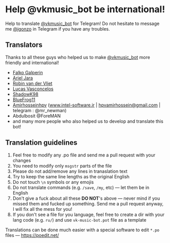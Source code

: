 # Help @vkmusic_bot be international!
Help to translate [@vkmusic_bot](https://telegram.me/vkmusic_bot) for Telegram!
Do not hesitate to message me [@igonzo](https://telegram.me/igonzo) in Telegram if you have any troubles.

## Translators
Thanks to all these guys who helped us to make [@vkmusic_bot](https://telegram.me/vkmusic_bot) more friendly and international!
* [Falko Galperin](https://github.com/falko17)
* [Ariel Jara](https://github.com/redorio)
* [Robin van der Vliet](https://github.com/robin0van0der0v)
* [Lucas Vasconcelos](https://github.com/lucaslg26)
* [ShadowK98](https://github.com/shadowk98)
* [BlueFrog11](https://github.com/bluefrog11)
* [Amirhosseinhpv](https://github.com/intel-software) (www.intel-software.ir | hpvamirhossein@gmail.com | telegram : @mr_newman)
* Abdulbosit @ForeMAN
* and many more people who also helped us to develop and translate this bot!

## Translation guidelines
1. Feel free to modify any .po file and send me a pull request with your changes
2. You need to modify only `msgstr` parts of the file
3. Please do not add/remove any lines in tranaslation text
4. Try to keep the same line lengths as the original English 
4. Do not touch `\n` symbols or any emojis
5. Do not translate commands (e.g. `/save`, `/my`, etc) — let them be in English
6. Don't give a fuck about all these **DO NOT**'s above — never mind if you missed them and fucked up something. Send me a pull request anyway, I will fix all the mess for you!
7. If you don't see a file for you language, feel free to create a dir with your lang code (e.g. `ru/`) and use `vk-music-bot.pot` file as a template

Translations can be done much easier with a special software to edit `*.po` files — https://poedit.net/

